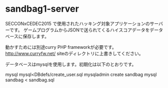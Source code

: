 # sandbag1-server

SECCONxCEDEC2015 で使用されたハッキング対象アプリケーションのサーバーです。
ゲームプログラムからJSONで送られてくるハイスコアデータをデータベースに保存します。

動かすためには別途curry PHP frameworkが必要です。
http://www.curryfw.net/
siteのディレクトリに上書きしてください。

データベースはmysqlを使用します。初期化は以下のとおりです。

mysql mysql<DBdefs/create_user.sql
mysqladmin create sandbag
mysql sandbag < sandbag.sql
